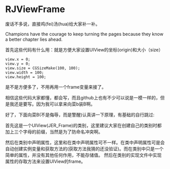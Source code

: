 # RJViewFrame

废话不多说，直接鸡(fei)汤(hua)给大家补一补。

Champions have the courage to keep turning the pages because they know a better chapter lies ahead.

首先这些代码有什么用：就是方便大家设置UIView的坐标(origin)和大小（size）

	view.x = 0;
	view.y = 0;
	view.size = CGSizeMake(100, 100);
	view.width = 100;
	view.height = 100;
	
是不是方便多了，不用再用一个frame变量来接了。

相信这些代码大家都懂，都会写，而且github上也有不少可以说是一模一样的，但是我还是要写。因为我可以拿来向菜b装B啊。

好了，下面向菜B(不是侮辱，而是警醒)认真讲一下原理，有基础的自行跳过:

首先这是一个UIView(JER_Frame)的类别，这里建议大家在创建自己的类别时都加上三个字母的前缀，当然是为了防命名冲突啊。

然后在类别中声明属性，这里和在类中声明属性可不一样。在类中声明属性可是会自动创建实例变量和获取方法的(获取方法我猜的还没验证)。而在类别中只是一个简单的属性，并没有其他任何作用，不能存储值。
然后在类别的实现文件中实现属性的存取方法来设置UIView的frame。